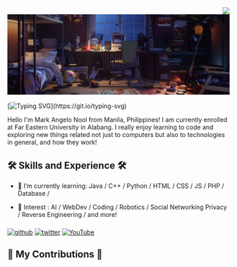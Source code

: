 <img align="right" src="https://visitor-badge.laobi.icu/badge?page_id=NoolAngelo/NoolAngelo" />


<img src="https://github.com/NoolAngelo/NoolAngelo/blob/main/Banner.jpg" width="900"/>

[![Typing SVG](https://readme-typing-svg.herokuapp.com?font=Bungee+Spice&size=31&pause=1000&random=false&width=435&lines=Hi!+%F0%9F%96%90;I'm+Mark+Angelo+Nool!)](https://git.io/typing-svg)

Hello I'm Mark Angelo Nool from Manila, Philippines! I am currently enrolled at Far Eastern University in Alabang. I really enjoy learning to code and exploring new things related not just to computers but also to technologies in general, and how they work!


##
<h2> 🛠 Skills and Experience 🛠 </h2>

- 📖 I’m currently learning: Java / C++ / Python / HTML / CSS / JS / PHP / Database /
* 🤔 Interest : AI / WebDev / Coding / Robotics / Social Networking Privacy / Reverse Engineering / and more!

###
[<img src='https://cdn.jsdelivr.net/npm/simple-icons@3.0.1/icons/github.svg' alt='github' height='40'>](https://github.com/NoolAngelo)  [<img src='https://cdn.jsdelivr.net/npm/simple-icons@3.0.1/icons/twitter.svg' alt='twitter' height='40'>](https://twitter.com/@NoolAngelo)  [<img src='https://cdn.jsdelivr.net/npm/simple-icons@3.0.1/icons/youtube.svg' alt='YouTube' height='40'>](http://www.youtube.com/@setsunaPH) 

####
<h2> 🐍 My Contributions 🐍
</h2>
<br>
